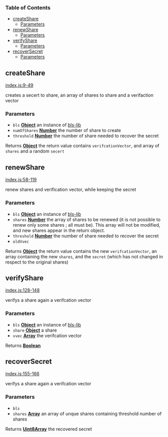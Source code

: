 <!-- Generated by documentation.js. Update this documentation by updating the source code. -->

### Table of Contents

-   [createShare][1]
    -   [Parameters][2]
-   [renewShare][3]
    -   [Parameters][4]
-   [verifyShare][5]
    -   [Parameters][6]
-   [recoverSecret][7]
    -   [Parameters][8]

## createShare

[index.js:9-49][9]

creates a secert to share, an array of shares to share and a verifaction vector

### Parameters

-   `bls` **[Object][10]** an instance of [bls-lib][11]
-   `numOfShares` **[Number][12]** the number of share to create
-   `threshold` **[Number][12]** the number of share needed to recover the secret

Returns **[Object][10]** the return value contains `verifcationVector`, and array of `shares` and a random `secert`

## renewShare

[index.js:58-119][13]

renew shares and verification vector, while keeping the secret

### Parameters

-   `bls` **[Object][10]** an instance of [bls-lib][11]
-   `shares` **[Number][12]** the array of shares to be renewed (it is not possible to renew only some shares ; all must be). This array will not be modified, and new shares appear in the return object.
-   `threshold` **[Number][12]** the number of share needed to recover the secret
-   `oldVvec`  

Returns **[Object][10]** the return value contains the new `verifcationVector`, an array containing the new `shares`, and the `secret` (which has not changed in respect to the original shares)

## verifyShare

[index.js:128-148][14]

verifys a share again a verifcation vector

### Parameters

-   `bls` **[Object][10]** an instance of [bls-lib][11]
-   `share` **[Object][10]** a share
-   `vvec` **[Array][15]** the verifcation vector

Returns **[Boolean][16]** 

## recoverSecret

[index.js:155-166][17]

verifys a share again a verifcation vector

### Parameters

-   `bls`  
-   `shares` **[Array][15]** an array of unque shares containing threshold number of shares

Returns **[Uint8Array][18]** the recovered secret

[1]: #createshare

[2]: #parameters

[3]: #renewshare

[4]: #parameters-1

[5]: #verifyshare

[6]: #parameters-2

[7]: #recoversecret

[8]: #parameters-3

[9]: https://github.com/wanderer/vss/blob/353905bd7a0d60a7ca7155c05f3fe9c5b5e4d176/index.js#L9-L49 "Source code on GitHub"

[10]: https://developer.mozilla.org/docs/Web/JavaScript/Reference/Global_Objects/Object

[11]: https://github.com/wanderer/bls-lib

[12]: https://developer.mozilla.org/docs/Web/JavaScript/Reference/Global_Objects/Number

[13]: https://github.com/wanderer/vss/blob/353905bd7a0d60a7ca7155c05f3fe9c5b5e4d176/index.js#L58-L119 "Source code on GitHub"

[14]: https://github.com/wanderer/vss/blob/353905bd7a0d60a7ca7155c05f3fe9c5b5e4d176/index.js#L128-L148 "Source code on GitHub"

[15]: https://developer.mozilla.org/docs/Web/JavaScript/Reference/Global_Objects/Array

[16]: https://developer.mozilla.org/docs/Web/JavaScript/Reference/Global_Objects/Boolean

[17]: https://github.com/wanderer/vss/blob/353905bd7a0d60a7ca7155c05f3fe9c5b5e4d176/index.js#L155-L166 "Source code on GitHub"

[18]: https://developer.mozilla.org/docs/Web/JavaScript/Reference/Global_Objects/Uint8Array
